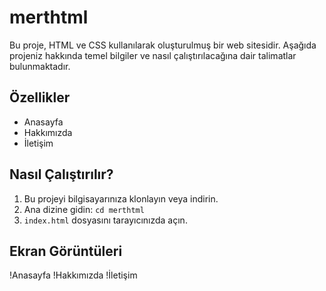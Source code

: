 # merthtml

Bu proje, HTML ve CSS kullanılarak oluşturulmuş bir web sitesidir. Aşağıda projeniz hakkında temel bilgiler ve nasıl çalıştırılacağına dair talimatlar bulunmaktadır.

## Özellikler

- Anasayfa
- Hakkımızda
- İletişim

## Nasıl Çalıştırılır?

1. Bu projeyi bilgisayarınıza klonlayın veya indirin.
2. Ana dizine gidin: `cd merthtml`
3. `index.html` dosyasını tarayıcınızda açın.

## Ekran Görüntüleri

!Anasayfa
!Hakkımızda
!İletişim
